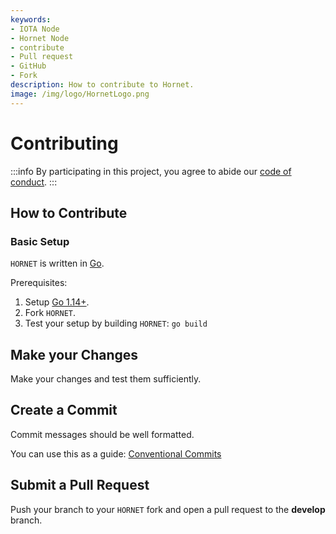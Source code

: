 ```yaml
---
keywords:
- IOTA Node 
- Hornet Node
- contribute
- Pull request
- GitHub
- Fork
description: How to contribute to Hornet.
image: /img/logo/HornetLogo.png
---
```


# Contributing

:::info
By participating in this project, you agree to abide our [code of conduct](/code_of_conduct.md).
:::

## How to Contribute

### Basic Setup

`HORNET` is written in [Go](https://golang.org/).

Prerequisites:

1. Setup [Go 1.14+](https://golang.org/doc/install).
2. Fork `HORNET`.
3. Test your setup by building `HORNET`:
   `go build`

## Make your Changes

Make your changes and test them sufficiently.

## Create a Commit

Commit messages should be well formatted.

You can use this as a guide:
[Conventional Commits](https://www.conventionalcommits.org)

## Submit a Pull Request

Push your branch to your `HORNET` fork and open a pull request to the **develop** branch.
